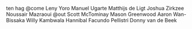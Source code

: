 ten hag
@come
Leny Yoro
Manuel Ugarte
Matthijs de Ligt
Joshua Zirkzee
Noussair Mazraoui
@out
Scott McTominay
Mason Greenwood
Aaron Wan-Bissaka
Willy Kambwala
Hannibal
Facundo Pellistri
Donny van de Beek
